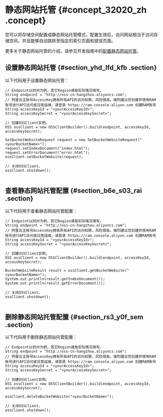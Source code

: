 # 静态网站托管 {#concept_32020_zh .concept}

您可以将存储空间配置成静态网站托管模式。配置生效后，访问网站相当于访问存储空间，并且能够自动跳转至指定的索引页面和错误页面。

更多关于静态网站托管的介绍，请参见开发指南中的[配置静态网站托管](../../../../cn.zh-CN/开发指南/静态网站托管/配置静态网站托管.md#)。

## 设置静态网站托管 {#section_yhd_lfd_kfb .section}

以下代码用于设置静态网站托管：

``` {#codeblock_o9h_m1f_xjr .language-Java}
// Endpoint以杭州为例，其它Region请按实际情况填写。
String endpoint = "http://oss-cn-hangzhou.aliyuncs.com";
// 阿里云主账号AccessKey拥有所有API的访问权限，风险很高。强烈建议您创建并使用RAM账号进行API访问或日常运维，请登录 https://ram.console.aliyun.com 创建RAM账号
String accessKeyId = "<yourAccessKeyId>";
String accessKeySecret = "<yourAccessKeySecret>";

// 创建OSSClient实例。
OSS ossClient = new OSSClientBuilder().build(endpoint, accessKeyId, accessKeySecret);

SetBucketWebsiteRequest request = new SetBucketWebsiteRequest("<yourBucketName>");
request.setIndexDocument("index.html");
request.setErrorDocument("error.html");
ossClient.setBucketWebsite(request);

// 关闭OSSClient。
ossClient.shutdown();
			
```

## 查看静态网站托管配置 {#section_b6e_s03_rai .section}

以下代码用于查看静态网站托管配置：

``` {#codeblock_b4y_whf_kcb .language-Java}
// Endpoint以杭州为例，其它Region请按实际情况填写。
String endpoint = "http://oss-cn-hangzhou.aliyuncs.com";
// 阿里云主账号AccessKey拥有所有API的访问权限，风险很高。强烈建议您创建并使用RAM账号进行API访问或日常运维，请登录 https://ram.console.aliyun.com 创建RAM账号
String accessKeyId = "<yourAccessKeyId>";
String accessKeySecret = "<yourAccessKeySecret>";

// 创建OSSClient实例。
OSS ossClient = new OSSClientBuilder().build(endpoint, accessKeyId, accessKeySecret);

BucketWebsiteResult result = ossClient.getBucketWebsite("<yourBucketName>");
System.out.println(result.getIndexDocument());
System.out.println(result.getErrorDocument());

// 关闭OSSClient。
ossClient.shutdown();
			
```

## 删除静态网站托管配置 {#section_rs3_y0f_sem .section}

以下代码用于删除静态网站托管配置：

``` {#codeblock_3lb_74b_lny .language-Java}
// Endpoint以杭州为例，其它Region请按实际情况填写。
String endpoint = "http://oss-cn-hangzhou.aliyuncs.com";
// 阿里云主账号AccessKey拥有所有API的访问权限，风险很高。强烈建议您创建并使用RAM账号进行API访问或日常运维，请登录 https://ram.console.aliyun.com 创建RAM账号
String accessKeyId = "<yourAccessKeyId>";
String accessKeySecret = "<yourAccessKeySecret>";

// 创建OSSClient实例。
OSS ossClient = new OSSClientBuilder().build(endpoint, accessKeyId, accessKeySecret);

ossClient.deleteBucketWebsite("<yourBucketName>");

// 关闭OSSClient。
ossClient.shutdown();
			
```

